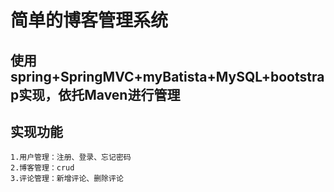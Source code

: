 ﻿# 简单的博客管理系统

## 使用spring+SpringMVC+myBatista+MySQL+bootstrap实现，依托Maven进行管理

## 实现功能

	1.用户管理：注册、登录、忘记密码
	2.博客管理：crud
	3.评论管理：新增评论、删除评论
